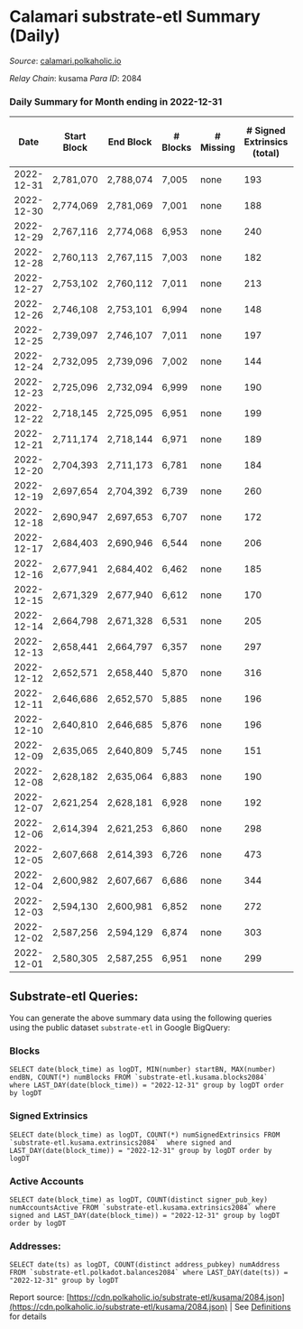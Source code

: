 # Calamari substrate-etl Summary (Daily)

_Source_: [calamari.polkaholic.io](https://calamari.polkaholic.io)

*Relay Chain*: kusama
*Para ID*: 2084



### Daily Summary for Month ending in 2022-12-31


| Date | Start Block | End Block | # Blocks | # Missing | # Signed Extrinsics (total) | # Active Accounts | # Addresses with Balances | # Events | # Transfers | # XCM Transfers In | # XCM Transfers Out |
| ---- | ----------- | --------- | -------- | --------- | --------------------------- | ----------------- | ------------------------- | -------- | ----------- | ------------------ | ------------------- |
| 2022-12-31 | 2,781,070 | 2,788,074 | 7,005 | none  | 193 | 129 | 34,660 | 48,504 | 63 ($11,362.11) | 4 ($820.25) | 4 ($445.77) |
| 2022-12-30 | 2,774,069 | 2,781,069 | 7,001 | none  | 188 | 143 | 34,654 | 48,420 | 46 ($12,459.89) | 3 ($308.68) | 1 ($184.82) |
| 2022-12-29 | 2,767,116 | 2,774,068 | 6,953 | none  | 240 | 157 | 34,648 | 48,633 | 77 ($10,722.09) |   | 7 ($0.01) |
| 2022-12-28 | 2,760,113 | 2,767,115 | 7,003 | none  | 182 | 134 | 34,635 | 48,436 | 33 ($4,562.74) | 3 ($543.66) | 2 ($138.33) |
| 2022-12-27 | 2,753,102 | 2,760,112 | 7,011 | none  | 213 | 147 | 34,632 | 42,536 | 40 ($49,880.95) |   |   |
| 2022-12-26 | 2,746,108 | 2,753,101 | 6,994 | none  | 148 | 112 |  | 48,696 | 20 ($9,901.73) |   |   |
| 2022-12-25 | 2,739,097 | 2,746,107 | 7,011 | none  | 197 | 137 | 34,627 | 49,143 | 54 ($18,263.81) | 3 ($148.89) | 2 ($197.22) |
| 2022-12-24 | 2,732,095 | 2,739,096 | 7,002 | none  | 144 | 106 |  | 48,656 | 28 ($10,816.97) |   |   |
| 2022-12-23 | 2,725,096 | 2,732,094 | 6,999 | none  | 190 | 126 |  | 48,941 | 39 ($11,227.91) | 1 ($3.83) | 2 ($548.21) |
| 2022-12-22 | 2,718,145 | 2,725,095 | 6,951 | none  | 199 | 132 |  | 48,774 | 33 ($46,575.04) | 1 ($241.73) | 3 ($354.38) |
| 2022-12-21 | 2,711,174 | 2,718,144 | 6,971 | none  | 189 | 122 |  | 48,718 | 38 ($15,443.46) | 1 ($668.68) | 1 ($98.22) |
| 2022-12-20 | 2,704,393 | 2,711,173 | 6,781 | none  | 184 | 137 |  | 41,479 | 43 ($5,654.79) |   |   |
| 2022-12-19 | 2,697,654 | 2,704,392 | 6,739 | none  | 260 | 162 |  | 48,452 | 66 ($15,417.58) | 8 ($771.37) | 1 ($556.97) |
| 2022-12-18 | 2,690,947 | 2,697,653 | 6,707 | none  | 172 | 125 |  | 47,494 | 34 ($7,397.22) | 1 ($126.52) |   |
| 2022-12-17 | 2,684,403 | 2,690,946 | 6,544 | none  | 206 | 130 | 34,616 | 46,148 | 85 ($63,087.74) | 1 ($64.82) |   |
| 2022-12-16 | 2,677,941 | 2,684,402 | 6,462 | none  | 185 | 133 | 34,614 | 40,314 | 53 ($27,562.02) | 1 ($270.09) |   |
| 2022-12-15 | 2,671,329 | 2,677,940 | 6,612 | none  | 170 | 109 | 34,610 | 47,161 | 45 ($11,020.18) | 2 ($666.27) | 1 ($234.48) |
| 2022-12-14 | 2,664,798 | 2,671,328 | 6,531 | none  | 205 | 149 | 34,606 | 39,956 | 47 ($35,895.41) | 7 ($1,025.53) | 1 ($1,294.23) |
| 2022-12-13 | 2,658,441 | 2,664,797 | 6,357 | none  | 297 | 236 |  | 47,222 | 150 ($58,740.05) | 3 ($590.10) | 1 ($114.31) |
| 2022-12-12 | 2,652,571 | 2,658,440 | 5,870 | none  | 316 | 180 |  | 39,305 | 91 ($35,538.30) | 7 ($290.27) | 5 ($431.53) |
| 2022-12-11 | 2,646,686 | 2,652,570 | 5,885 | none  | 196 | 123 |  | 44,748 | 31 ($24,956.55) |   |   |
| 2022-12-10 | 2,640,810 | 2,646,685 | 5,876 | none  | 196 | 139 |  | 38,244 | 43 ($5,936.08) |   |   |
| 2022-12-09 | 2,635,065 | 2,640,809 | 5,745 | none  | 151 | 109 | 34,567 | 37,463 | 26 ($8,317.26) | 1 ($51.44) | 1 ($51.44) |
| 2022-12-08 | 2,628,182 | 2,635,064 | 6,883 | none  | 190 | 128 | 34,565 | 47,461 | 35 ($24,654.65) |   | 1 ($200.79) |
| 2022-12-07 | 2,621,254 | 2,628,181 | 6,928 | none  | 192 | 132 |  | 47,517 | 43 ($16,575.53) | 1 ($65.93) | 1 ($55.72) |
| 2022-12-06 | 2,614,394 | 2,621,253 | 6,860 | none  | 298 | 147 | 34,552 | 41,135 | 132 ($13,771.45) | 2 ($203.18) |   |
| 2022-12-05 | 2,607,668 | 2,614,393 | 6,726 | none  | 473 | 152 | 34,459 | 47,681 | 294 ($11,577.95) | 4 ($196.48) | 3 ($346.69) |
| 2022-12-04 | 2,600,982 | 2,607,667 | 6,686 | none  | 344 | 151 | 34,209 | 47,290 | 183 ($15,201.07) | 2 ($1.46) | 4 ($301.18) |
| 2022-12-03 | 2,594,130 | 2,600,981 | 6,852 | none  | 272 | 167 | 34,077 | 47,344 | 92 ($24,811.69) | 3 ($470.23) |   |
| 2022-12-02 | 2,587,256 | 2,594,129 | 6,874 | none  | 303 | 170 | 34,043 | 48,247 | 134 ($16,501.48) | 1 ($21.72) |   |
| 2022-12-01 | 2,580,305 | 2,587,255 | 6,951 | none  | 299 | 135 | 33,969 | 42,196 | 165 ($40,993.53) | 1 ($4.40) | 1 ($29.55) |

## Substrate-etl Queries:
You can generate the above summary data using the following queries using the public dataset `substrate-etl` in Google BigQuery:


### Blocks
```
SELECT date(block_time) as logDT, MIN(number) startBN, MAX(number) endBN, COUNT(*) numBlocks FROM `substrate-etl.kusama.blocks2084`  where LAST_DAY(date(block_time)) = "2022-12-31" group by logDT order by logDT
```


### Signed Extrinsics
```
SELECT date(block_time) as logDT, COUNT(*) numSignedExtrinsics FROM `substrate-etl.kusama.extrinsics2084`  where signed and LAST_DAY(date(block_time)) = "2022-12-31" group by logDT order by logDT
```


### Active Accounts
```
SELECT date(block_time) as logDT, COUNT(distinct signer_pub_key) numAccountsActive FROM `substrate-etl.kusama.extrinsics2084` where signed and LAST_DAY(date(block_time)) = "2022-12-31" group by logDT order by logDT
```


### Addresses:
```
SELECT date(ts) as logDT, COUNT(distinct address_pubkey) numAddress FROM `substrate-etl.polkadot.balances2084` where LAST_DAY(date(ts)) = "2022-12-31" group by logDT
```



Report source: [https://cdn.polkaholic.io/substrate-etl/kusama/2084.json](https://cdn.polkaholic.io/substrate-etl/kusama/2084.json) | See [Definitions](/DEFINITIONS.md) for details

